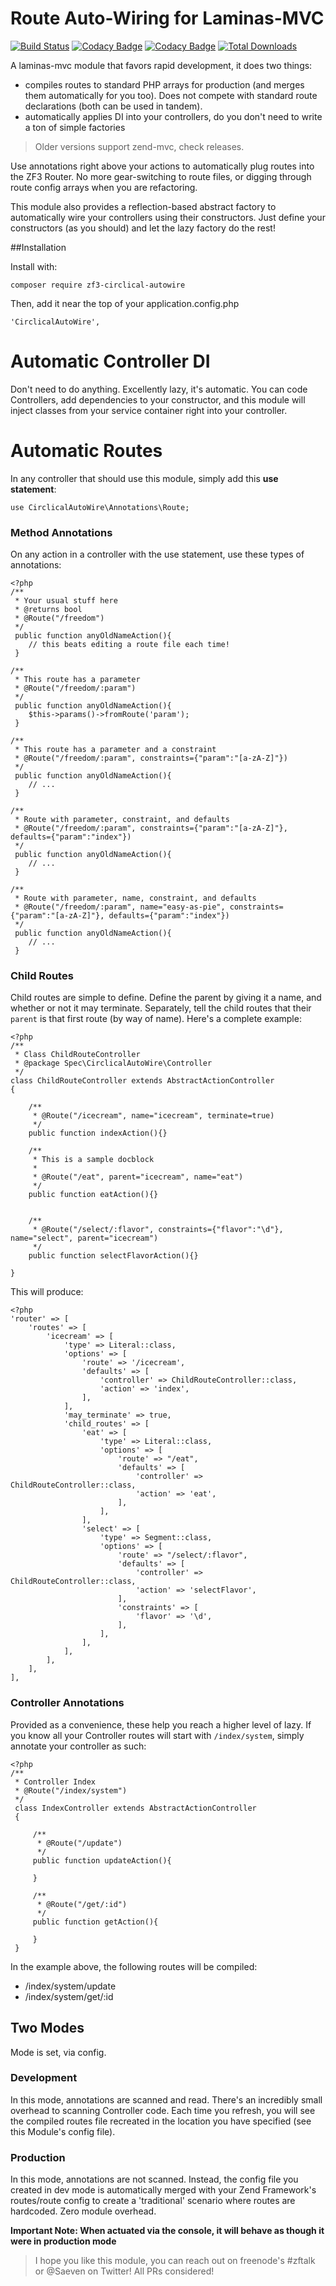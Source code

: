 # Route Auto-Wiring for Laminas-MVC
[![Build Status](https://github.com/saeven/zf3-circlical-autowire/actions/workflows/phpspec-task.yml/badge.svg)](https://github.com/Saeven/zf3-circlical-autowire/actions)
[![Codacy Badge](https://app.codacy.com/project/badge/Grade/74a8233ff1464fada1a333104770705f)](https://www.codacy.com/gh/Saeven/zf3-circlical-autowire/dashboard?utm_source=github.com&amp;utm_medium=referral&amp;utm_content=Saeven/zf3-circlical-autowire&amp;utm_campaign=Badge_Grade)
[![Codacy Badge](https://app.codacy.com/project/badge/Coverage/74a8233ff1464fada1a333104770705f)](https://www.codacy.com/gh/Saeven/zf3-circlical-autowire/dashboard?utm_source=github.com&utm_medium=referral&utm_content=Saeven/zf3-circlical-autowire&utm_campaign=Badge_Coverage)
[![Total Downloads](https://poser.pugx.org/saeven/zf3-circlical-autowire/downloads)](https://packagist.org/packages/saeven/zf3-circlical-autowire)


A laminas-mvc module that favors rapid development, it does two things:

* compiles routes to standard PHP arrays for production (and merges them automatically for you too).  Does not compete with standard route declarations (both can be used in tandem).
* automatically applies DI into your controllers, do you don't need to write a ton of simple factories

> Older versions support zend-mvc, check releases.
  
Use annotations right above your actions to automatically plug routes into the ZF3 Router.  No more gear-switching 
to route files, or digging through route config arrays when you are refactoring.

This module also provides a reflection-based abstract factory to automatically wire your controllers using their constructors.
Just define your constructors (as you should) and let the lazy factory do the rest!



##Installation

Install with:

    composer require zf3-circlical-autowire
    
Then, add it near the top of your application.config.php

    'CirclicalAutoWire',

# Automatic Controller DI

Don't need to do anything.  Excellently lazy, it's automatic.  You can code Controllers, add dependencies to your constructor, and this module will inject
classes from your service container right into your controller.
    
    
# Automatic Routes

In any controller that should use this module, simply add this **use statement**:

    use CirclicalAutoWire\Annotations\Route;
    
### Method Annotations
    
On any action in a controller with the use statement, use these types of annotations:

    <?php
    /**
     * Your usual stuff here
     * @returns bool
     * @Route("/freedom")
     */
     public function anyOldNameAction(){
        // this beats editing a route file each time!
     }
     
    /**
     * This route has a parameter
     * @Route("/freedom/:param")
     */
     public function anyOldNameAction(){
        $this->params()->fromRoute('param');
     }
     
    /**
     * This route has a parameter and a constraint
     * @Route("/freedom/:param", constraints={"param":"[a-zA-Z]"})
     */
     public function anyOldNameAction(){
        // ...
     }
     
    /**
     * Route with parameter, constraint, and defaults
     * @Route("/freedom/:param", constraints={"param":"[a-zA-Z]"}, defaults={"param":"index"})
     */
     public function anyOldNameAction(){
        // ...
     }
     
    /**
     * Route with parameter, name, constraint, and defaults
     * @Route("/freedom/:param", name="easy-as-pie", constraints={"param":"[a-zA-Z]"}, defaults={"param":"index"})
     */
     public function anyOldNameAction(){
        // ...
     }
     
     
### Child Routes
     
Child routes are simple to define.  Define the parent by giving it a name, and whether or not it may terminate.  Separately, tell the child routes that their `parent` is that first route (by way of name).  Here's a complete example:

    <?php
    /**
     * Class ChildRouteController
     * @package Spec\CirclicalAutoWire\Controller
     */
    class ChildRouteController extends AbstractActionController
    {
    
        /**
         * @Route("/icecream", name="icecream", terminate=true)
         */
        public function indexAction(){}
    
        /**
         * This is a sample docblock
         *
         * @Route("/eat", parent="icecream", name="eat")
         */
        public function eatAction(){}
    
    
        /**
         * @Route("/select/:flavor", constraints={"flavor":"\d"}, name="select", parent="icecream")
         */
        public function selectFlavorAction(){}
    
    }

This will produce:

    <?php
    'router' => [
        'routes' => [
            'icecream' => [
                'type' => Literal::class,
                'options' => [
                    'route' => '/icecream',
                    'defaults' => [
                        'controller' => ChildRouteController::class,
                        'action' => 'index',
                    ],
                ],
                'may_terminate' => true,
                'child_routes' => [
                    'eat' => [
                        'type' => Literal::class,
                        'options' => [
                            'route' => "/eat",
                            'defaults' => [
                                'controller' => ChildRouteController::class,
                                'action' => 'eat',
                            ],
                        ],
                    ],
                    'select' => [
                        'type' => Segment::class,
                        'options' => [
                            'route' => "/select/:flavor",
                            'defaults' => [
                                'controller' => ChildRouteController::class,
                                'action' => 'selectFlavor',
                            ],
                            'constraints' => [
                                'flavor' => '\d',
                            ],
                        ],
                    ],
                ],
            ],
        ],
    ],

      
      
     
     
### Controller Annotations

Provided as a convenience, these help you reach a higher level of lazy.  If you know all your Controller routes will start 
with `/index/system`, simply annotate your controller as such:

    <?php
    /**
     * Controller Index
     * @Route("/index/system")
     */
     class IndexController extends AbstractActionController
     {
     
         /**
          * @Route("/update")
          */
         public function updateAction(){
         
         }
         
         /**
          * @Route("/get/:id")
          */
         public function getAction(){
         
         }
     }

In the example above, the following routes will be compiled:

* /index/system/update
* /index/system/get/:id

## Two Modes

Mode is set, via config.

### Development

In this mode, annotations are scanned and read.  There's an incredibly small overhead to scanning Controller code.  Each time you refresh,
you will see the compiled routes file recreated in the location you have specified (see this Module's config file).

### Production

In this mode, annotations are not scanned.  Instead, the config file you created in dev mode is automatically merged with your Zend Framework's
 routes/route config to create a 'traditional' scenario where routes are hardcoded.  Zero module overhead.
 
 **Important Note: When actuated via the console, it will behave as though it were in production mode**
 

> I hope you like this module, you can reach out on freenode's #zftalk or @Saeven on Twitter!  All PRs considered!
